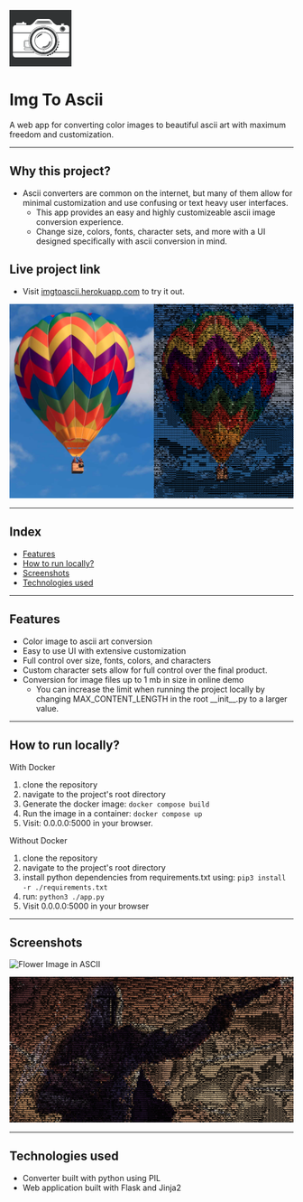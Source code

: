 ![Logo](./static/images/logo-image.png)
# Img To Ascii 
A web app for converting color images to beautiful ascii art with maximum freedom and customization.

---

## Why this project?
* Ascii converters are common on the internet, but many of them allow for minimal customization and use confusing or text heavy user interfaces.
  * This app provides an easy and highly customizeable ascii image conversion experience.
  * Change size, colors, fonts, character sets, and more with a UI designed specifically with ascii conversion in mind.

## Live project link
* Visit [imgtoascii.herokuapp.com](https://imgtoascii.herokuapp.com/) to try it out.

![Balloon Image in ASCII](./static/images/docs-images/readme-example.png)

---
## Index
* [Features](#Features)
* [How to run locally?](#Howtoinstallconfiglaunch)
* [Screenshots](#Screenshotsofapp)
* [Technologies used](#Technologiesused)

---

##  <a name='Features'></a>Features
  * Color image to ascii art conversion
  * Easy to use UI with extensive customization
  * Full control over size, fonts, colors, and characters
  * Custom character sets allow for full control over the final product.
  * Conversion for image files up to 1 mb in size in online demo
    * You can increase the limit when running the project locally by changing MAX_CONTENT_LENGTH in the root \_\_init\_\_.py to a larger value.

---

##  <a name='Howtoinstallconfiglaunch'></a>How to run locally?

With Docker
1. clone the repository
2. navigate to the project's root directory 
3. Generate the docker image: ```docker compose build```
4. Run the image in a container: ```docker compose up```
5. Visit: 0.0.0.0:5000 in your browser.

Without Docker
1. clone the repository
2. navigate to the project's root directory 
3. install python dependencies from requirements.txt using: ```pip3 install -r ./requirements.txt```
4. run: ```python3 ./app.py```
5. Visit 0.0.0.0:5000 in your browser

---

##  <a name='Screenshotsofapp'></a>Screenshots

![Flower Image in ASCII](./static/images/docs-images/readme-flower-example.gif)

![Mando Image in ASCII](./static/images/docs-images/starwars-docs-example.gif)

---

##  <a name='Technologiesused'></a>Technologies used
* Converter built with python using PIL
* Web application built with Flask and Jinja2